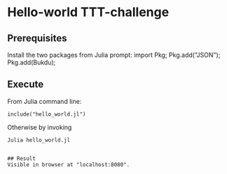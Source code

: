 # Hello-world TTT-challenge
## Prerequisites
Install the two packages from Julia prompt:
import Pkg;
Pkg.add("JSON"); Pkg.add(Bukdu);

## Execute
From Julia command line:
```
include("hello_world.jl")
```
Otherwise by invoking
```
Julia hello_world.jl


## Result
Visible in browser at "localhost:8080".